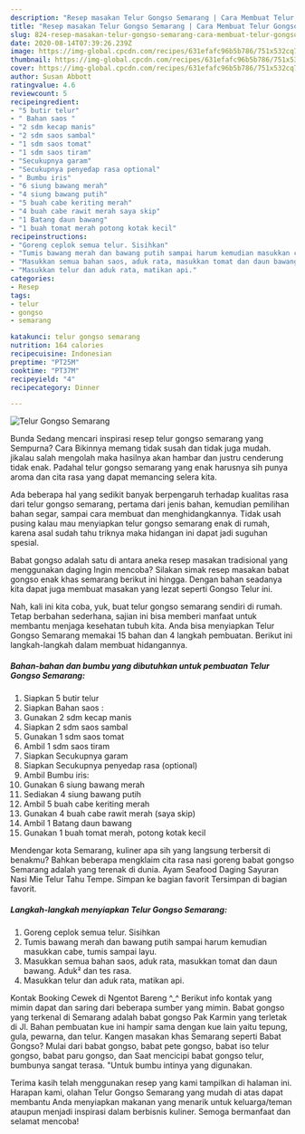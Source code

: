 ```yaml
---
description: "Resep masakan Telur Gongso Semarang | Cara Membuat Telur Gongso Semarang Yang Menggugah Selera"
title: "Resep masakan Telur Gongso Semarang | Cara Membuat Telur Gongso Semarang Yang Menggugah Selera"
slug: 824-resep-masakan-telur-gongso-semarang-cara-membuat-telur-gongso-semarang-yang-menggugah-selera
date: 2020-08-14T07:39:26.239Z
image: https://img-global.cpcdn.com/recipes/631efafc96b5b786/751x532cq70/telur-gongso-semarang-foto-resep-utama.jpg
thumbnail: https://img-global.cpcdn.com/recipes/631efafc96b5b786/751x532cq70/telur-gongso-semarang-foto-resep-utama.jpg
cover: https://img-global.cpcdn.com/recipes/631efafc96b5b786/751x532cq70/telur-gongso-semarang-foto-resep-utama.jpg
author: Susan Abbott
ratingvalue: 4.6
reviewcount: 5
recipeingredient:
- "5 butir telur"
- " Bahan saos "
- "2 sdm kecap manis"
- "2 sdm saos sambal"
- "1 sdm saos tomat"
- "1 sdm saos tiram"
- "Secukupnya garam"
- "Secukupnya penyedap rasa optional"
- " Bumbu iris"
- "6 siung bawang merah"
- "4 siung bawang putih"
- "5 buah cabe keriting merah"
- "4 buah cabe rawit merah saya skip"
- "1 Batang daun bawang"
- "1 buah tomat merah potong kotak kecil"
recipeinstructions:
- "Goreng ceplok semua telur. Sisihkan"
- "Tumis bawang merah dan bawang putih sampai harum kemudian masukkan cabe, tumis sampai layu."
- "Masukkan semua bahan saos, aduk rata, masukkan tomat dan daun bawang. Aduk² dan tes rasa."
- "Masukkan telur dan aduk rata, matikan api."
categories:
- Resep
tags:
- telur
- gongso
- semarang

katakunci: telur gongso semarang 
nutrition: 164 calories
recipecuisine: Indonesian
preptime: "PT25M"
cooktime: "PT37M"
recipeyield: "4"
recipecategory: Dinner

---
```



![Telur Gongso Semarang](https://img-global.cpcdn.com/recipes/631efafc96b5b786/751x532cq70/telur-gongso-semarang-foto-resep-utama.jpg)

Bunda Sedang mencari inspirasi resep telur gongso semarang yang Sempurna? Cara Bikinnya memang tidak susah dan tidak juga mudah. jikalau salah mengolah maka hasilnya akan hambar dan justru cenderung tidak enak. Padahal telur gongso semarang yang enak harusnya sih punya aroma dan cita rasa yang dapat memancing selera kita.

Ada beberapa hal yang sedikit banyak berpengaruh terhadap kualitas rasa dari telur gongso semarang, pertama dari jenis bahan, kemudian pemilihan bahan segar, sampai cara membuat dan menghidangkannya. Tidak usah pusing kalau mau menyiapkan telur gongso semarang enak di rumah, karena asal sudah tahu triknya maka hidangan ini dapat jadi suguhan spesial.

Babat gongso adalah satu di antara aneka resep masakan tradisional yang menggunakan daging Ingin mencoba? Silakan simak resep masakan babat gongso enak khas semarang berikut ini hingga. Dengan bahan seadanya kita dapat juga membuat masakan yang lezat seperti Gongso Telur ini.


Nah, kali ini kita coba, yuk, buat telur gongso semarang sendiri di rumah. Tetap berbahan sederhana, sajian ini bisa memberi manfaat untuk membantu menjaga kesehatan tubuh kita. Anda bisa menyiapkan Telur Gongso Semarang memakai 15 bahan dan 4 langkah pembuatan. Berikut ini langkah-langkah dalam membuat hidangannya.

<!--inarticleads1-->

##### Bahan-bahan dan bumbu yang dibutuhkan untuk pembuatan Telur Gongso Semarang:

1. Siapkan 5 butir telur
1. Siapkan  Bahan saos :
1. Gunakan 2 sdm kecap manis
1. Siapkan 2 sdm saos sambal
1. Gunakan 1 sdm saos tomat
1. Ambil 1 sdm saos tiram
1. Siapkan Secukupnya garam
1. Siapkan Secukupnya penyedap rasa (optional)
1. Ambil  Bumbu iris:
1. Gunakan 6 siung bawang merah
1. Sediakan 4 siung bawang putih
1. Ambil 5 buah cabe keriting merah
1. Gunakan 4 buah cabe rawit merah (saya skip)
1. Ambil 1 Batang daun bawang
1. Gunakan 1 buah tomat merah, potong kotak kecil


Mendengar kota Semarang, kuliner apa sih yang langsung terbersit di benakmu? Bahkan beberapa mengklaim cita rasa nasi goreng babat gongso Semarang adalah yang terenak di dunia. Ayam Seafood Daging Sayuran Nasi Mie Telur Tahu Tempe. Simpan ke bagian favorit Tersimpan di bagian favorit. 

<!--inarticleads2-->

##### Langkah-langkah menyiapkan Telur Gongso Semarang:

1. Goreng ceplok semua telur. Sisihkan
1. Tumis bawang merah dan bawang putih sampai harum kemudian masukkan cabe, tumis sampai layu.
1. Masukkan semua bahan saos, aduk rata, masukkan tomat dan daun bawang. Aduk² dan tes rasa.
1. Masukkan telur dan aduk rata, matikan api.


Kontak Booking Cewek di Ngentot Bareng ^_^ Berikut info kontak yang mimin dapat dan saring dari beberapa sumber yang mimin. Babat gongso yang terkenal di Semarang adalah babat gongso Pak Karmin yang terletak di Jl. Bahan pembuatan kue ini hampir sama dengan kue lain yaitu tepung, gula, pewarna, dan telur. Kangen masakan khas Semarang seperti Babat Gongso? Mulai dari babat gongso, babat pete gongso, babat iso telur gongso, babat paru gongso, dan Saat mencicipi babat gongso telur, bumbunya sangat terasa. &#34;Untuk bumbu intinya yang digunakan. 

Terima kasih telah menggunakan resep yang kami tampilkan di halaman ini. Harapan kami, olahan Telur Gongso Semarang yang mudah di atas dapat membantu Anda menyiapkan makanan yang menarik untuk keluarga/teman ataupun menjadi inspirasi dalam berbisnis kuliner. Semoga bermanfaat dan selamat mencoba!
